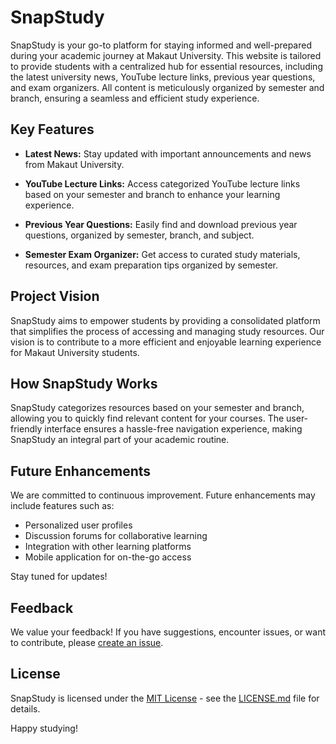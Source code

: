 # SnapStudy

SnapStudy is your go-to platform for staying informed and well-prepared during your academic journey at Makaut University. This website is tailored to provide students with a centralized hub for essential resources, including the latest university news, YouTube lecture links, previous year questions, and exam organizers. All content is meticulously organized by semester and branch, ensuring a seamless and efficient study experience.

## Key Features

- **Latest News:** Stay updated with important announcements and news from Makaut University.

- **YouTube Lecture Links:** Access categorized YouTube lecture links based on your semester and branch to enhance your learning experience.

- **Previous Year Questions:** Easily find and download previous year questions, organized by semester, branch, and subject.

- **Semester Exam Organizer:** Get access to curated study materials, resources, and exam preparation tips organized by semester.

## Project Vision

SnapStudy aims to empower students by providing a consolidated platform that simplifies the process of accessing and managing study resources. Our vision is to contribute to a more efficient and enjoyable learning experience for Makaut University students.

## How SnapStudy Works

SnapStudy categorizes resources based on your semester and branch, allowing you to quickly find relevant content for your courses. The user-friendly interface ensures a hassle-free navigation experience, making SnapStudy an integral part of your academic routine.

## Future Enhancements

We are committed to continuous improvement. Future enhancements may include features such as:

- Personalized user profiles
- Discussion forums for collaborative learning
- Integration with other learning platforms
- Mobile application for on-the-go access

Stay tuned for updates!

## Feedback

We value your feedback! If you have suggestions, encounter issues, or want to contribute, please [create an issue](https://github.com/PankajKumar1947/snap-study/issues).

## License

SnapStudy is licensed under the [MIT License](LICENSE.md) - see the [LICENSE.md](LICENSE.md) file for details.

Happy studying!
